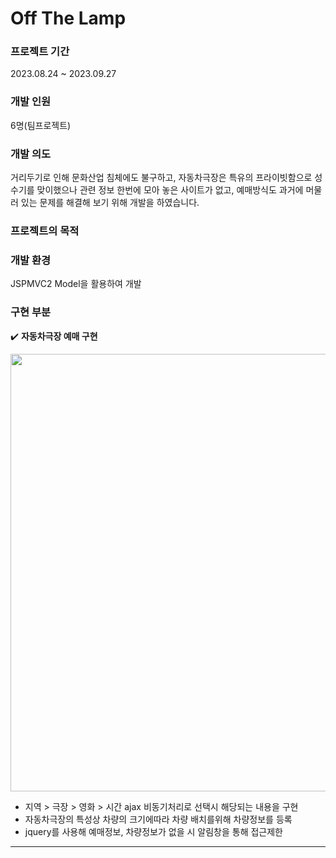 # Off The Lamp

### 프로젝트 기간
2023.08.24 ~ 2023.09.27

### 개발 인원
6명(팀프로젝트)

### 개발 의도
거리두기로 인해 문화산업 침체에도 불구하고, 자동차극장은 특유의 프라이빗함으로
성수기를 맞이했으나 관련 정보 한번에 모아 놓은 사이트가 없고, 예매방식도 과거에 머물러
있는 문제를 해결해 보기 위해 개발을 하였습니다.

### 프로젝트의 목적

### 개발 환경
JSPMVC2 Model을 활용하여 개발

### 구현 부분

✔️ **자동차극장 예매 구현**

<img src="https://github.com/yejively/OffTheLamp/assets/143873963/395c820b-c18d-45dd-adf7-4e18b025d03f.png" width="700" heigth="500">


- 지역 > 극장 > 영화 > 시간 ajax 비동기처리로 선택시 해당되는 내용을 구현
- 자동차극장의 특성상 차량의 크기에따라 차량 배치를위해 차량정보를 등록
- jquery를 사용해 예매정보, 차량정보가 없을 시 알림창을 통해 접근제한
---

  


